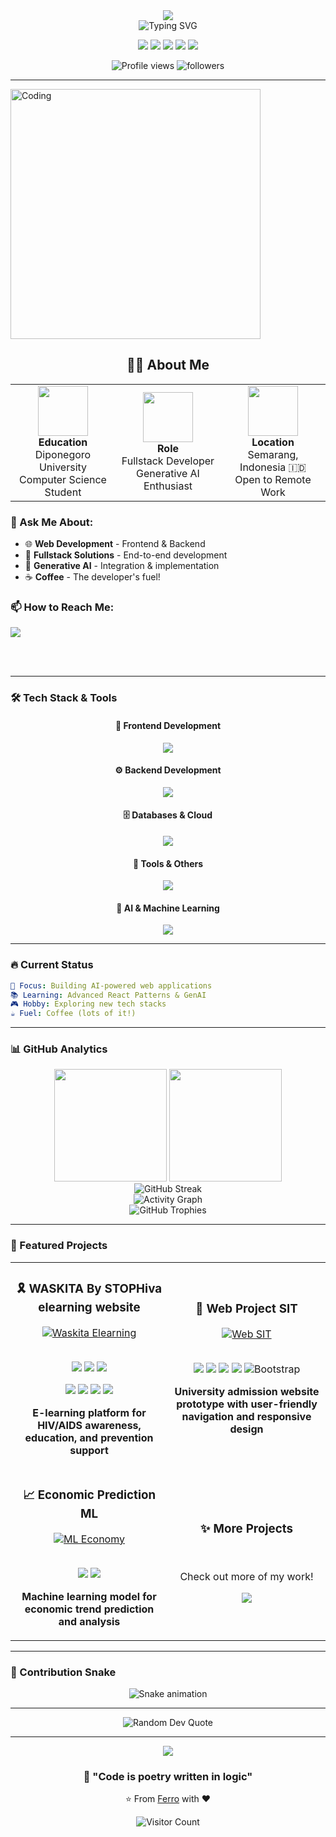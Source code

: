 <!-- Header Banner -->
<div align="center">
  <img src="https://capsule-render.vercel.app/api?type=waving&color=gradient&customColorList=6,11,20&height=180&section=header&text=Hi%20👋%20I'm%20Ferro&fontSize=50&fontAlignY=35&animation=twinkling&fontColor=fff" />
</div>

<!-- Typing Animation -->
<div align="center">
  <img src="https://readme-typing-svg.herokuapp.com?font=Fira+Code&weight=600&size=28&pause=1000&color=6366F1&center=true&vCenter=true&random=false&width=600&lines=Fullstack+Developer+%F0%9F%9A%80;Generative+AI+Enthusiast+%F0%9F%A4%96;Computer+Science+Student+%F0%9F%8E%93;Always+Learning+New+Things+%F0%9F%92%A1" alt="Typing SVG" />
</div>

<!-- Social Badges -->
<p align="center">
  <a href="https://twitter.com/ptrysnd"><img src="https://img.shields.io/badge/-@ptrysnd-1DA1F2?style=flat-square&logo=twitter&logoColor=white"/></a>
  <a href="https://linkedin.com/in/yourusername"><img src="https://img.shields.io/badge/-LinkedIn-0077B5?style=flat-square&logo=linkedin&logoColor=white"/></a>
  <a href="https://instagram.com/ysnd.ro"><img src="https://img.shields.io/badge/-@ysnd.ro-E4405F?style=flat-square&logo=instagram&logoColor=white"/></a>
  <a href="https://youtube.com/FerIsMe"><img src="https://img.shields.io/badge/-FerIsMe-FF0000?style=flat-square&logo=youtube&logoColor=white"/></a>
  <a href="mailto:ferismegg123@gmail.com"><img src="https://img.shields.io/badge/-Email-EA4335?style=flat-square&logo=gmail&logoColor=white"/></a>
</p>

<p align="center">
  <img src="https://komarev.com/ghpvc/?username=ferituaku&label=Profile%20Views&color=6366F1&style=for-the-badge" alt="Profile views" />
  <img src="https://img.shields.io/github/followers/ferituaku?label=Followers&style=for-the-badge&color=8B5CF6" alt="followers" />
</p>

---
<img align="center" alt="Coding" width="400" src="https://raw.githubusercontent.com/abhisheknaiidu/abhisheknaiidu/master/code.gif">

<!-- About Me Section -->
<h2 align="center">👨‍💻 About Me</h2>

<div align="center">

<table>
<tr>
<td align="center" width="33%">
<img src="https://img.icons8.com/color/96/000000/student-male--v1.png" width="80"/>
<br><strong>Education</strong>
<br>Diponegoro University
<br>Computer Science Student
</td>
<td align="center" width="33%">
<img src="https://img.icons8.com/color/96/000000/code.png" width="80"/>
<br><strong>Role</strong>
<br>Fullstack Developer
<br>Generative AI Enthusiast
</td>
<td align="center" width="33%">
<img src="https://img.icons8.com/color/96/000000/marker.png" width="80"/>
<br><strong>Location</strong>
<br>Semarang, Indonesia 🇮🇩
<br>Open to Remote Work
</td>
</tr>
</table>

</div>

### 💬 Ask Me About:
- 🌐 **Web Development** - Frontend & Backend
- 🔧 **Fullstack Solutions** - End-to-end development
- 🤖 **Generative AI** - Integration & implementation
- ☕ **Coffee** - The developer's fuel!

### 📫 How to Reach Me:
<p>
<a href="mailto:ferismegg123@gmail.com">
<img src="https://img.shields.io/badge/Email-ferismegg123@gmail.com-EA4335?style=for-the-badge&logo=gmail&logoColor=white"/>
</a>
</p>

<br clear="right"/>

<br clear="right"/>

---

<!-- Tech Stack with Animation -->
### 🛠️ Tech Stack & Tools

<div align="center">

#### 🎨 Frontend Development
<p>
  <img src="https://skillicons.dev/icons?i=html,css,js,ts,react,nextjs,tailwind,bootstrap&theme=light" />
</p>

#### ⚙️ Backend Development
<p>
  <img src="https://skillicons.dev/icons?i=nodejs,python,php,express,fastapi&theme=light" />
</p>

#### 🗄️ Databases & Cloud
<p>
  <img src="https://skillicons.dev/icons?i=mysql,postgres,mongodb&theme=light" />
</p>

#### 🔧 Tools & Others
<p>
  <img src="https://skillicons.dev/icons?i=git,github,vscode,postman,figma,docker,linux&theme=light" />
</p>

#### 🤖 AI & Machine Learning
<p>
  <img src="https://skillicons.dev/icons?i=tensorflow,pytorch,sklearn&theme=light" />
</p>

</div>

---

<!-- Current Status -->
### 🔥 Current Status
```yaml
🎯 Focus: Building AI-powered web applications
📚 Learning: Advanced React Patterns & GenAI
🎮 Hobby: Exploring new tech stacks
☕ Fuel: Coffee (lots of it!)
```

---

<!-- GitHub Stats -->
### 📊 GitHub Analytics

<div align="center">
  <img height="180em" src="https://github-readme-stats.vercel.app/api?username=ferituaku&show_icons=true&theme=tokyonight&include_all_commits=true&count_private=true&hide_border=true&bg_color=0D1117&title_color=6366F1&icon_color=8B5CF6&text_color=FFFFFF"/>
  <img height="180em" src="https://github-readme-stats.vercel.app/api/top-langs/?username=ferituaku&layout=compact&theme=tokyonight&hide_border=true&bg_color=0D1117&title_color=6366F1&text_color=FFFFFF&langs_count=8"/>
</div>

<div align="center">
  <img src="https://github-readme-streak-stats.herokuapp.com/?user=ferituaku&theme=tokyonight&hide_border=true&background=0D1117&stroke=6366F1&ring=8B5CF6&fire=F59E0B&currStreakLabel=FFFFFF" alt="GitHub Streak" />
</div>

<div align="center">
  <img src="https://github-readme-activity-graph.vercel.app/graph?username=ferituaku&custom_title=Ferro's%20Contribution%20Graph&bg_color=0D1117&color=6366F1&line=8B5CF6&point=FFFFFF&hide_border=true" alt="Activity Graph" />
</div>

<!-- GitHub Trophies -->
<div align="center">
  <img src="https://github-profile-trophy.vercel.app/?username=ferituaku&theme=tokyonight&no-frame=true&no-bg=true&column=7&margin-w=15&margin-h=15" alt="GitHub Trophies" />
</div>

---

<!-- Featured Projects -->
### 🌟 Featured Projects

<div align="center">
  <table>
    <tr>
      <td width="50%">
        <h3 align="center">🎗️ WASKITA By STOPHiva elearning website</h3>
       <div align="center">  
    <a href="https://github.com/ferituaku/waskita">
      <img src="https://github-readme-stats.vercel.app/api/pin/?username=ferituaku&repo=waskita&theme=tokyonight&hide_border=true&bg_color=0D1117" alt="Waskita Elearning" />
    </a>
    <br><br>
    <p>
      <img src="https://img.shields.io/badge/Next.js-000000?style=for-the-badge&logo=nextdotjs&logoColor=white"/>
      <img src="https://img.shields.io/badge/React-61DAFB?style=for-the-badge&logo=react&logoColor=black"/>
      <img src="https://img.shields.io/badge/TypeScript-3178C6?style=for-the-badge&logo=typescript&logoColor=white"/>
    </p>
    <p>
      <img src="https://img.shields.io/badge/Tailwind_CSS-38B2AC?style=for-the-badge&logo=tailwind-css&logoColor=white"/>
      <img src="https://img.shields.io/badge/Framer_Motion-0055FF?style=for-the-badge&logo=framer&logoColor=white"/>
      <img src="https://img.shields.io/badge/Python-3776AB?style=for-the-badge&logo=python&logoColor=white"/>
      <img src="https://img.shields.io/badge/MySQL-4479A1?style=for-the-badge&logo=mysql&logoColor=white"/>
    </p>
    <p><strong>E-learning platform for HIV/AIDS awareness, education, and prevention support</strong></p>
  </div>
      </td>
      <td width="50%">
        <h3 align="center">🏫 Web Project SIT</h3>
        <div align="center">  
    <a href="https://github.com/ferituaku/project-web-sit">
      <img src="https://github-readme-stats.vercel.app/api/pin/?username=ferituaku&repo=project-web-sit&theme=tokyonight&hide_border=true&bg_color=0D1117" alt="Web SIT" />
    </a>
    <br><br>
    <p>
      <img src="https://img.shields.io/badge/Laravel-FF2D20?style=for-the-badge&logo=laravel&logoColor=white"/>
      <img src="https://img.shields.io/badge/PHP-777BB4?style=for-the-badge&logo=php&logoColor=white"/>
      <img src="https://img.shields.io/badge/Java-007396?style=for-the-badge&logo=java&logoColor=white"/>
      <img src="https://img.shields.io/badge/JavaScript-F7DF1E?style=for-the-badge&logo=javascript&logoColor=black"/>
      <img src="https://img.shields.io/badge/Bootstrap-7952B3?style=for-the-badge&logo=bootstrap&logoColor=white" alt="Bootstrap"/>
    </p>
    <p><strong>University admission website prototype with user-friendly navigation and responsive design</strong></p>
  </div>
      </td>
    </tr>
    <tr>
      <td width="50%">
        <h3 align="center">📈 Economic Prediction ML</h3>
        <div align="center">  
          <a href="https://github.com/ferituaku/Tubes_Machine_learning_Economy_Prediction">
            <img src="https://github-readme-stats.vercel.app/api/pin/?username=ferituaku&repo=Tubes_Machine_learning_Economy_Prediction&theme=tokyonight&hide_border=true&bg_color=0D1117" alt="ML Economy" />
          </a>
          <br><br>
          <p>
            <img src="https://img.shields.io/badge/Python-3776AB?style=for-the-badge&logo=python&logoColor=white"/>
            <img src="https://img.shields.io/badge/Streamlit-11224E?style=for-the-badge&logo=streamlit&logoColor=white"/>
          </p>
          <p><strong>Machine learning model for economic trend prediction and analysis</strong></p>
        </div>
      </td>
      <td width="50%">
        <h3 align="center">✨ More Projects</h3>
        <div align="center">
          <br>
          <p>Check out more of my work!</p>
          <a href="https://github.com/ferituaku?tab=repositories">
            <img src="https://img.shields.io/badge/View%20All%20Repos-6366F1?style=for-the-badge&logo=github&logoColor=white"/>
          </a>
        </div>
      </td>
    </tr>
  </table>
</div>

---

<!-- Contribution Snake -->
### 🐍 Contribution Snake

<div align="center">
  <img src="https://raw.githubusercontent.com/ferituaku/ferituaku/output/github-contribution-grid-snake-dark.svg" alt="Snake animation" />
</div>

---

<!-- Quote -->
<div align="center">
  <img src="https://quotes-github-readme.vercel.app/api?type=horizontal&theme=tokyonight" alt="Random Dev Quote"/>
</div>

---

<!-- Footer -->
<div align="center">
  <img src="https://capsule-render.vercel.app/api?type=waving&color=gradient&customColorList=6,11,20&height=100&section=footer" />
  
  ### 💭 "Code is poetry written in logic"
  
  <p>⭐️ From <a href="https://github.com/ferituaku">Ferro</a> with ❤️</p>
  
  <!-- Visitor counter -->
  <img src="https://count.getloli.com/get/@ferituaku?theme=rule34" alt="Visitor Count" />
</div>
